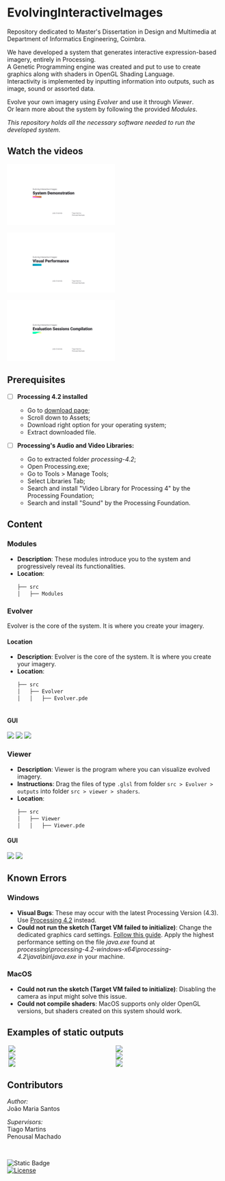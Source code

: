 # EvolvingInteractiveImages

Repository dedicated to Master's Dissertation in Design and Multimedia at Department of Informatics Engineering, Coimbra. 

We have developed a system that generates interactive expression-based imagery, entirely in Processing.  
A Genetic Programming engine was created and put to use to create graphics along with shaders in OpenGL Shading Language.  
Interactivity is implemented by inputting information into outputs, such as image, sound or assorted data.  

Evolve your own imagery using *Evolver* and use it through *Viewer*.  
Or learn more about the system by following the provided *Modules*.

*This repository holds all the necessary software needed to run the developed system.*

## Watch the videos

[<img src="GitMedia/demo_cover.png" width="50%">]()  


[<img src="GitMedia/visual_performance_cover.png" width="50%">](https://www.youtube.com/watch?v=_cYH_BOW8f8)  


[<img src="GitMedia/evaluation_compilation_cover.png" width="50%">](https://youtu.be/OE8MPBrM1KE?si=NDAiZZutvx5NqRxL)  


## Prerequisites

- [ ] **Processing 4.2 installed**
  - Go to [download page](https://github.com/benfry/processing4/releases/tag/processing-1292-4.2);
  - Scroll down to Assets;
  - Download right option for your operating system;
  - Extract downloaded file.

- [ ] **Processing's Audio and Video Libraries:**
  - Go to extracted folder *processing-4.2*;
  - Open Processing.exe;
  - Go to Tools > Manage Tools;
  - Select Libraries Tab;
  - Search and install "Video Library for Processing 4" by the Processing Foundation;
  - Search and install "Sound" by the Processing Foundation.

## Content

### Modules

- **Description**: These modules introduce you to the system and progressively reveal its functionalities.
- **Location**:
  ```plaintext
  ├── src
  │   ├── Modules

### Evolver

Evolver is the core of the system. It is where you create your imagery. 

#### Location

- **Description**: Evolver is the core of the system. It is where you create your imagery.
- **Location**:
  ```plaintext
  ├── src
  │   ├── Evolver
  │   │   ├── Evolver.pde


#### GUI

<img src="GitMedia/evolver_setup_screen.png" width="100%">
<img src="GitMedia/evolver_population_screen.png" width="100%">
<img src="GitMedia/evolver_individual_screen.png" width="100%">

### Viewer

- **Description**: Viewer is the program where you can visualize evolved imagery.
- **Instructions**: Drag the files of type  `.glsl` from folder `src > Evolver > outputs` into folder `src > viewer > shaders`.
- **Location**:
  ```plaintext
  ├── src
  │   ├── Viewer
  │   │   ├── Viewer.pde

#### GUI

<img src="GitMedia/viewer_settings_screen.png" width="100%">
<img src="GitMedia/viewer_individual_screen.png" width="100%">

## Known Errors

### Windows
- **Visual Bugs**: These may occur with the latest Processing Version (4.3). Use [Processing 4.2](https://github.com/benfry/processing4/releases/tag/processing-1292-4.2) instead.
- **Could not run the sketch (Target VM failed to initialize)**: Change the dedicated graphics card settings. [Follow this guide](https://pureinfotech.com/set-gpu-app-windows-10/). Apply the highest performance setting on the file *java.exe* found at *processing\processing-4.2-windows-x64\processing-4.2\java\bin\java.exe* in your machine.

### MacOS
- **Could not run the sketch (Target VM failed to initialize)**: Disabling the camera as input might solve this issue.
- **Could not compile shaders**: MacOS supports only older OpenGL versions, but shaders created on this system should work.

## Examples of static outputs

<div style="text-align: center;">
    <img src="GitMedia/img (1).png" width="49%" style="display: inline-block; vertical-align: top;">
    <img src="GitMedia/img (2).png" width="49%" style="display: inline-block; vertical-align: top;">
    <img src="GitMedia/img (3).png" width="49%" style="display: inline-block; vertical-align: top;">
    <img src="GitMedia/img (4).png" width="49%" style="display: inline-block; vertical-align: top;">
    <img src="GitMedia/img (5).png" width="49%" style="display: inline-block; vertical-align: top;">
    <img src="GitMedia/img (6).png" width="49%" style="display: inline-block; vertical-align: top;">
</div>

## Contributors

*Author:*  
João Maria Santos

*Supervisors:*  
Tiago Martins  
Penousal Machado

<br>

![Static Badge](https://img.shields.io/badge/Evolving-Interactive_Images-orange)  
[![License](https://img.shields.io/badge/License-Apache_2.0-blue.svg)](https://opensource.org/licenses/Apache-2.0)
